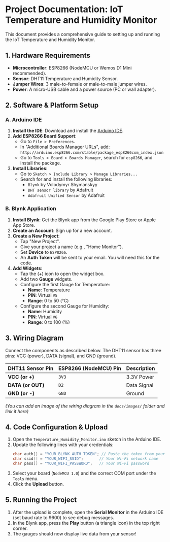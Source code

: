 # Project Documentation: IoT Temperature and Humidity Monitor

This document provides a comprehensive guide to setting up and running the IoT Temperature and Humidity Monitor.

## 1. Hardware Requirements

- **Microcontroller**: ESP8266 (NodeMCU or Wemos D1 Mini recommended).
- **Sensor**: DHT11 Temperature and Humidity Sensor.
- **Jumper Wires**: 3 male-to-female or male-to-male jumper wires.
- **Power**: A micro-USB cable and a power source (PC or wall adapter).

## 2. Software & Platform Setup

### A. Arduino IDE
1.  **Install the IDE**: Download and install the [Arduino IDE](https://www.arduino.cc/en/software).
2.  **Add ESP8266 Board Support**:
    - Go to `File > Preferences`.
    - In "Additional Boards Manager URLs", add: `http://arduino.esp8266.com/stable/package_esp8266com_index.json`
    - Go to `Tools > Board > Boards Manager`, search for `esp8266`, and install the package.
3.  **Install Libraries**:
    - Go to `Sketch > Include Library > Manage Libraries...`
    - Search for and install the following libraries:
        - `Blynk` by Volodymyr Shymanskyy
        - `DHT sensor library` by Adafruit
        - `Adafruit Unified Sensor` by Adafruit

### B. Blynk Application
1.  **Install Blynk**: Get the Blynk app from the Google Play Store or Apple App Store.
2.  **Create an Account**: Sign up for a new account.
3.  **Create a New Project**:
    - Tap "New Project".
    - Give your project a name (e.g., "Home Monitor").
    - Set **Device** to `ESP8266`.
    - An **Auth Token** will be sent to your email. You will need this for the code.
4.  **Add Widgets**:
    - Tap the (+) icon to open the widget box.
    - Add two **Gauge** widgets.
    - Configure the first Gauge for Temperature:
        - **Name**: Temperature
        - **PIN**: Virtual `V5`
        - **Range**: 0 to 50 (°C)
    - Configure the second Gauge for Humidity:
        - **Name**: Humidity
        - **PIN**: Virtual `V6`
        - **Range**: 0 to 100 (%)

## 3. Wiring Diagram

Connect the components as described below. The DHT11 sensor has three pins: VCC (power), DATA (signal), and GND (ground).

| DHT11 Sensor Pin | ESP8266 (NodeMCU) Pin | Description      |
|------------------|-----------------------|------------------|
| **VCC (or +)**   | `3V3`                 | 3.3V Power       |
| **DATA (or OUT)**| `D2`                  | Data Signal      |
| **GND (or -)**   | `GND`                 | Ground           |

*(You can add an image of the wiring diagram in the `docs/images/` folder and link it here)*

## 4. Code Configuration & Upload

1.  Open the `Temperature_Humidity_Monitor.ino` sketch in the Arduino IDE.
2.  Update the following lines with your credentials:
    ```cpp
    char auth[] = "YOUR_BLYNK_AUTH_TOKEN"; // Paste the token from your email
    char ssid[] = "YOUR_WIFI_SSID";       // Your Wi-Fi network name
    char pass[] = "YOUR_WIFI_PASSWORD";   // Your Wi-Fi password
    ```
3.  Select your board (`NodeMCU 1.0`) and the correct COM port under the `Tools` menu.
4.  Click the **Upload** button.

## 5. Running the Project

1.  After the upload is complete, open the **Serial Monitor** in the Arduino IDE (set baud rate to 9600) to see debug messages.
2.  In the Blynk app, press the **Play** button (a triangle icon) in the top right corner.
3.  The gauges should now display live data from your sensor!